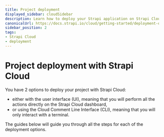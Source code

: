 ```yaml
---
title: Project deployment
displayed_sidebar: cloudSidebar
description: Learn how to deploy your Strapi application on Strapi Cloud, via the Cloud dashboard or the CLI.
canonicalUrl: https://docs.strapi.io/cloud/getting-started/deployment-options.html
sidebar_position: 2
tags:
- Strapi Cloud
- deployment
---
```


# Project deployment with Strapi Cloud

You have 2 options to deploy your project with Strapi Cloud:

- either with the user interface (UI), meaning that you will perform all the actions directly on the Strapi Cloud dashboard,
- or using the Cloud Comment Line Interface (CLI), meaning that you will only interact with a terminal.

The guides below will guide you through all the steps for each of the deployment options. 

<CustomDocCardsWrapper>
  <CustomDocCard emoji="🖼️" title="Via the Cloud dashboard" description="Step-by-step guide to create and deploy a project via the user interface." link="/cloud/getting-started/deployment" />
  <CustomDocCard emoji="💻" title="Via the CLI" description="Step-by-step guide to create and deploy a project with the Cloud Command Line Interface." link="/cloud/getting-started/deployment-cli" />
</CustomDocCardsWrapper>

